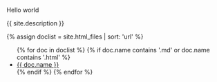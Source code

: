 Hello world

{{ site.description }}

   {% assign doclist = site.html_files | sort: 'url'  %}
    <ul>
       {% for doc in doclist %}
            {% if doc.name contains '.md' or doc.name contains '.html' %}
                <li><a href="{{ site.baseurl }}{{ doc.name }}">{{ doc.name }}</a></li>
            {% endif %}
        {% endfor %}
    </ul>
